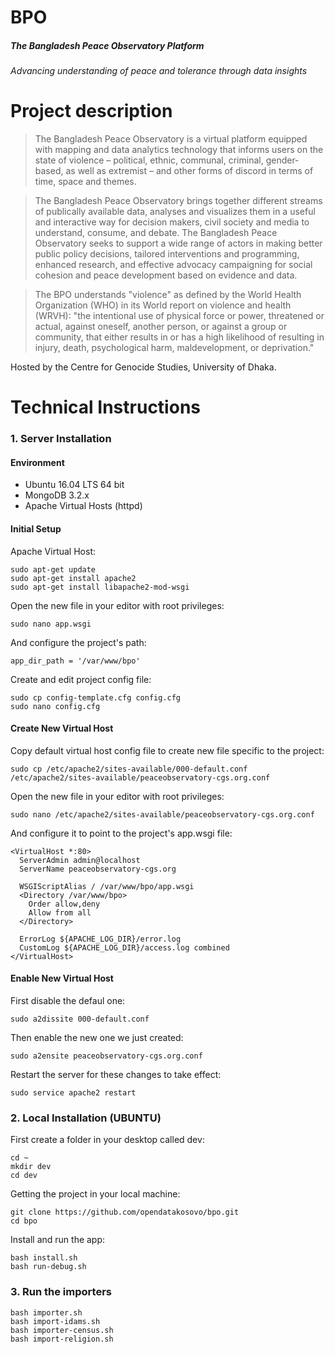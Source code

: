 # BPO
##### The Bangladesh Peace Observatory Platform

###### Advancing understanding of peace and tolerance through data insights
#
#
# Project description
>The Bangladesh Peace Observatory is a virtual platform equipped with mapping and data analytics technology that informs users on the state of violence – political, ethnic, communal, criminal, gender-based, as well as extremist – and other forms of discord in terms of time, space and themes.

> The Bangladesh Peace Observatory brings together different streams of publically available data, analyses and visualizes them in a useful and interactive way for decision makers, civil society and media to understand, consume, and debate.
The Bangladesh Peace Observatory seeks to support a wide range of actors in making better public policy decisions, tailored interventions and programming, enhanced research, and effective advocacy campaigning for social cohesion and peace development based on evidence and data.

> The BPO understands "violence" as defined by the World Health Organization (WHO) in its World report on violence and health (WRVH): "the intentional use of physical force or power, threatened or actual, against oneself, another person, or against a group or community, that either results in or has a high likelihood of resulting in injury, death, psychological harm, maldevelopment, or deprivation."

Hosted by the Centre for Genocide Studies, University of Dhaka.

# Technical Instructions
### 1. Server Installation
#### Environment
- Ubuntu 16.04 LTS 64 bit
- MongoDB 3.2.x
- Apache Virtual Hosts (httpd)

#### Initial Setup
Apache Virtual Host:
```
sudo apt-get update
sudo apt-get install apache2
sudo apt-get install libapache2-mod-wsgi
```

Open the new file in your editor with root privileges:
```
sudo nano app.wsgi
```

And configure the project's path:
```
app_dir_path = '/var/www/bpo'
```

Create and edit project config file:
```
sudo cp config-template.cfg config.cfg
sudo nano config.cfg
```


#### Create New Virtual Host
Copy default virtual host config file to create new file specific to the project:
```
sudo cp /etc/apache2/sites-available/000-default.conf /etc/apache2/sites-available/peaceobservatory-cgs.org.conf
```

Open the new file in your editor with root privileges:
```
sudo nano /etc/apache2/sites-available/peaceobservatory-cgs.org.conf
```

And configure it to point to the project's app.wsgi file:
```
<VirtualHost *:80>
  ServerAdmin admin@localhost
  ServerName peaceobservatory-cgs.org

  WSGIScriptAlias / /var/www/bpo/app.wsgi
  <Directory /var/www/bpo>
    Order allow,deny
    Allow from all
  </Directory>

  ErrorLog ${APACHE_LOG_DIR}/error.log
  CustomLog ${APACHE_LOG_DIR}/access.log combined
</VirtualHost>
```

#### Enable New Virtual Host
First disable the defaul one:
```
sudo a2dissite 000-default.conf
```

Then enable the new one we just created:
```
sudo a2ensite peaceobservatory-cgs.org.conf
```

Restart the server for these changes to take effect:
```
sudo service apache2 restart
```


### 2. Local Installation (UBUNTU)


First create a folder in your desktop called dev:
```
cd ~
mkdir dev
cd dev
```

Getting the project in your local machine:
```
git clone https://github.com/opendatakosovo/bpo.git
cd bpo
```

Install and run the app:
```
bash install.sh
bash run-debug.sh
```

### 3. Run the importers
```
bash importer.sh
bash import-idams.sh
bash importer-census.sh
bash import-religion.sh
```


